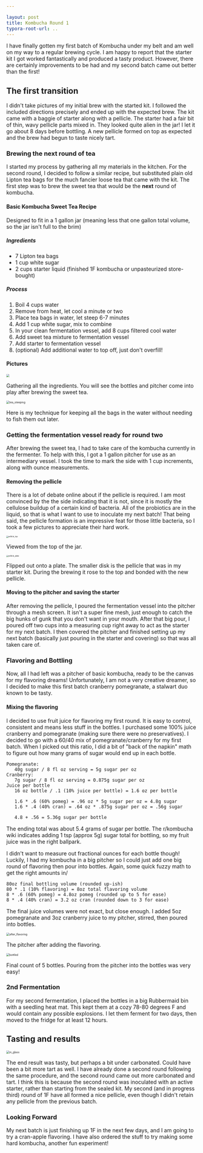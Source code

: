 ```yaml
---

layout: post
title: Kombucha Round 1
typora-root-url: ..
---
```


I have finally gotten my first batch of Kombucha under my belt and am well on my way to a regular brewing cycle. I am happy to report that the starter kit I got worked fantastically and produced a tasty product. However, there are certainly improvements to be had and my second batch came out better than the first!

## The first transition

I didn't take pictures of my initial brew with the started kit. I followed the included directions precisely and ended up with the expected brew. The kit came with a baggie of starter along with a pellicle. The starter had a fair bit of thin, wavy pellicle parts mixed in. They looked quite alien in the jar! I let it go about 8 days before bottling.  A new pellicle formed on top as expected and the brew had begun to taste nicely tart.

### Brewing the next round of tea

I started my process by gathering all my materials in the kitchen. For the second round, I decided to follow a similar recipe, but substituted plain old Lipton tea bags for the much fancier loose tea that came with the kit. The first step was to brew the sweet tea that would be the **next** round of kombucha.

#### Basic Kombucha Sweet Tea Recipe

Designed to fit in a 1 gallon jar (meaning less that one gallon total volume, so the jar isn't full to the brim)

##### Ingredients

* 7 Lipton tea bags
* 1 cup white sugar
* 2 cups starter liquid (finished 1F kombucha or unpasteurized store-bought)

##### Process

1. Boil 4 cups water
2. Remove from heat, let cool a minute or two
3. Place tea bags in water, let steep 6-7 minutes
4. Add 1 cup white sugar, mix to combine
5. In your clean fermentation vessel, add 8 cups filtered cool water
6. Add sweet tea mixture to fermentation vessel
7. Add starter to fermentation vessel
8. (optional) Add additional water to top off, just don't overfill!

#### Pictures

<img src="/assets/images/kombucha_1/ingredients.jpg" style="zoom:50%;" />

Gathering all the ingredients. You will see the bottles and pitcher come into play after brewing the sweet tea.

<img src="/assets/images/kombucha_1/tea_steeping.jpg" alt="tea_steeping" style="zoom: 50%;" />

Here is my technique for keeping all the bags in the water without needing to fish them out later.

### Getting the fermentation vessel ready for round two

After brewing the sweet tea, I had to take care of the kombucha currently in the fermenter. To help with this, I got a 1 gallon pitcher for use as an intermediary vessel. I took the time to mark the side with 1 cup increments, along with ounce measurements.

#### Removing the pellicle

There is a lot of debate online about if the pellicle is required. I am most convinced by the the side indicating that it is not, since it is mostly the cellulose buildup of a certain kind of bacteria. All of the probiotics are in the liquid, so that is what I want to use to inoculate my next batch! That being said, the pellicle formation is an impressive feat for those little bacteria, so I took a few pictures to appreciate their hard work.

<img src="/assets/images/kombucha_1/pellicle_top.jpg" alt="pellicle_top" style="zoom:33%;" />

Viewed from the top of the jar.

<img src="/assets/images/kombucha_1/pellicle_plate.jpg" alt="pellicle_plate" style="zoom:33%;" />

Flipped out onto a plate. The smaller disk is the pellicle that was in my starter kit. During the brewing it rose to the top and bonded with the new pellicle.

#### Moving to the pitcher and saving the starter

After removing the pellicle, I poured the fermentation vessel into the pitcher through a mesh screen. It isn't a super fine mesh, just enough to catch the big hunks of gunk that you don't want in your mouth. After that big pour, I poured off two cups into a measuring cup right away to act as the starter for my next batch. I then covered the pitcher and finished setting up my next batch (basically just pouring in the starter and covering) so that was all taken care of.

### Flavoring and Bottling

Now, all I had left was a pitcher of basic kombucha, ready to be the canvas for my flavoring dreams! Unfortunately, I am not a very creative dreamer, so I decided to make this first batch cranberry pomegranate, a stalwart duo known to be tasty.

#### Mixing the flavoring

I decided to use fruit juice for flavoring my first round. It is easy to control, consistent and means less stuff in the bottles. I purchased some 100% juice cranberry and pomegranate (making sure there were no preservatives). I decided to go with a 60/40 mix of pomegranate/cranberry for my first batch. When I picked out this ratio, I did a bit of "back of the napkin" math to figure out how many grams of sugar would end up in each bottle. 

 ```
Pomegranate:
	40g sugar / 8 fl oz serving = 5g sugar per oz
Cranberry:
	7g sugar / 8 fl oz serving = 0.875g sugar per oz
Juice per bottle
	16 oz bottle / .1 (10% juice per bottle) = 1.6 oz per bottle
	
	1.6 * .6 (60% pomeg) = .96 oz * 5g sugar per oz = 4.8g sugar
	1.6 * .4 (40% cran) = .64 oz * .875g sugar per oz = .56g sugar
	
	4.8 + .56 = 5.36g sugar per bottle

 ```

The ending total was about 5.4 grams of sugar per bottle. The r/kombucha wiki indicates adding 1 tsp (approx 5g) sugar total for bottling, so my fruit juice was in the right ballpark.

I didn't want to measure out fractional ounces for each bottle though! Luckily, I had my kombucha in a big pitcher so I could just add one big round of flavoring then pour into bottles. Again, some quick fuzzy math to get the right amounts in/

```
80oz final bottling volume (rounded up-ish)
80 * .1 (10% flavoring) = 8oz total flavoring volume
8 * .6 (60% pomeg) = 4.8oz pomeg (rounded up to 5 for ease)
8 * .4 (40% cran) = 3.2 oz cran (rounded down to 3 for ease)
```

The final juice volumes were not exact, but close enough. I added 5oz pomegranate and 3oz cranberry juice to my pitcher, stirred, then poured into bottles.

<img src="/assets/images/kombucha_1/after_flavoring.jpg" alt="after_flavoring" style="zoom: 50%;" />

The pitcher after adding the flavoring.

<img src="/assets/images/kombucha_1/bottled.jpg" alt="bottled" style="zoom:50%;" />

Final count of 5 bottles. Pouring from the pitcher into the bottles was very easy!

### 2nd Fermentation

For my second fermentation, I placed the bottles in a big Rubbermaid bin with a seedling heat mat. This kept them at a cozy 78-80 degrees F and would contain any possible explosions. I let them ferment for two days, then moved to the fridge for at least 12 hours.

## Tasting and results

<img src="/assets/images/kombucha_1/in_glass.jpg" alt="in_glass" style="zoom:50%;" />

The end result was tasty, but perhaps a bit under carbonated. Could have been a bit more tart as well. I have already done a second round following the same procedure, and the second round came out more carbonated and tart. I think this is because the second round was inoculated with an active starter, rather than starting from the sealed kit. My second (and in progress third) round of 1F have all formed a nice pellicle, even though I didn't retain any pellicle from the previous batch.

### Looking Forward

My next batch is just finishing up 1F in the next few days, and I am going to try a cran-apple flavoring. I have also ordered the stuff to try making some hard kombucha, another fun experiment!